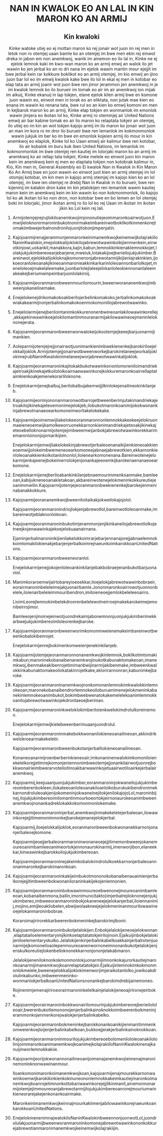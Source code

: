 <h1 align='center'>NAN IN KWALOK EO AN LAL IN KIN MARON KO AN ARMIJ</h1>
<h2 align='center'>Kin kwaloki</h2>
<p align='center'>Kinke watoke utiej eo ej mottan maron ko rej jonair wot juon im rej men in letok non ro otemjej uaan bamle ko an otemjej im bwe men ekin rej einwot dreka in jabon em non anemkwoj, wanik im ainemon eo ilo lal in,
Kinke ne ej ejelok lemnok kaki im kwo-wan maron ko an armij enwij an walok ilo jet wawin ko jen jerbal ko an ro dri nana im ejelok wawin mantin mour ejejjit im bwe jerbal kein rar kokkure boklikot eo an armij otemjej, im kio emwij an ijino juon bar lol eo im emwij kwalok kake bwe ilo lol in ekal ej men in kotobar eo elap tata an armij joanir wot juon bwe ren jimor jerammon jen anemkwoj in je im kwalok lemnok ko ilo burueir im tomak eo air im air anemkwoj ion mijak im aikuij,
Kinke ekanuij in lap tokjen, elane ejelok kilen armij bwe en komone juon wawin eo, einwot men in torak eo an eliktata, non jutak mae kien eo enana im wawin ko renana tata, bwe rul eo an kien ko emwij komoni en men in kejbarok maron ko an armij,
Kinke elap tokjen en wonmanlok im emonlok wawin jimjera eo ikotan lol ko,
Kinke armij ro otemmjej air United Nations emwij air bar kabine tomak eo air ilo maron ko relaptata tokjeir an otemjej, ilo utiej eo im kin an wot tokjen kajojo armij im ilo maron ko jonair wot juon an man im kora ro im dror ilo burueir bwe ren lemanlok im kokmonmonlok wawin jukjuk im ber ko im bwe en emonlok kojeien armij ilo mour in kin anemkwoj eo elaplok,
Kinke lol ko Uaan emwij air kalimur bwe ren kotobar, ilo air kobalok im buru kuk iben United Nations, im lemanlok im kokmonmonlok im bwe otemjej ren kautiej im lolorjaki maron ko an armij im anemkwoj ko air rellap tata tokjeir,
Kinke melele eo einwot juon kin maron kein im anemkwoj kein ej men eo elaptata tokjen non kotobrak kalimur in,
Kio, Kin men in,
General Assembly eo
Ei kwalok
Nan in Kwalok in Kin Maron Ko An Armij bwe en juon wawin eo einwot juot kien an armij otemjej im lol otomjej kotobar, im kin men in kajojo armij otemjej im kajojo kien ko an lol otemjej, im bwe ien otemjej re drebij Nan in Kwalok in ilo burueir, bwe ren kijenmij im katakin dron kake im kin jelalokijen ren lemanlok wawin kautiej maron kein im anemkwoj kein im kin wawin ko non kokmonmonlok, ilo kajojo lol ko ak ikotan lol ko non dron, non kotobar bwe en bo lemen an lol otemjej boki im lolorjaki, jimor ikotan armij ro ilo lol ko rej Uaan im ikotair im ikotan jikin ko Lol kein rej lali.</p>
<ol>
  <li>
    <p>Armijotemjejrejrujlokiloanemkwojimjononutiejeoimmaronkoairwotjuon.Emwijleloknonirmaroninbukotnonirmakeimbareinwotboklikotkinmenkorejtomakiimbwejerbalnondronilojuonjitobonjimpenjatin.</p>
  </li>
  <li>
    <p>KajojoarmijrenajjerammonjenmaronkeinimanemkwojkeinemwijkolajrakiiloNaninKwalokin,imejolokkalijoklokilojabrewotwawinkoikijienmenkein,einwotkinjowi,uokankil,manakkora,kajin,kabun,lemnokkinkienaklemnokkojet,lolakjukjukimbereoearjebarjene,mweiuk,lotakakijoejberieilojukjukimber.Bareinwot,ejelokkalijokloknajkomonenonjabrewotarmijikijienlajrakinkien,ijokoeoranloleoanakjikineoanmaronieakkinkarkarinloleoannonbarlolkojet,meneloleoejmakelaleemake,juonbarlolejlaleejelokanloleokiennonanlaleemakeakejberiumwinpeinbarjuonlolakiroij.</p>
  </li>
  <li>
    <p>Kajojoarmijeoranmaronbweenmourilomourin,bweenworananemkwojimbweenjokaneiloemake.</p>
  </li>
  <li>
    <p>Enejelokenejdrikomakokoakberilojerbelinkomakoko;jerbalinkomakokoakwiakakearmijnonjerbalinkomakokoenmokomoniilojabrewotwawinko.</p>
  </li>
  <li>
    <p>Enejelolarmijenejberilointanimkokkurenonenbwineoanlakilowawinkorellej,akkajekinwawinkoejelokilomantinmouranarmijakilowawineoejmeninleloknonejerata.</p>
  </li>
  <li>
    <p>Kajojoarmijeoranmaronbweenworwatokeijokootemjejkeeejbarjuonarmijimankien.</p>
  </li>
  <li>
    <p>Aoleparmijotemjejrejjonairwotjuonimankienimbwekienenkejbarokiriloejelokkalijoklok.ArmijotemjejjonairwotbweenworkejbarokirelaneejworkalijoklokimejrubNaninKwalokinimelaneejworjabrewotwawinkalijoklok.</p>
  </li>
  <li>
    <p>Kajojoarmijeoranmaroninkajitokakbukotwawinkononlomoreniloimandriekajetroakjikinekajetkoilololkoairnaewawinkorejkokkuremaronkoairrellaptataimkienkoakjemenekorarliloknone.</p>
  </li>
  <li>
    <p>Enejelokarmijenejbalbuj,berilobalbujakemwijjilkinlokejenailineokinkilanjeb.</p>
  </li>
  <li>
    <p>Kajojoarmijeorimjononanmaronwotbarrojetbweenberimjutakimandriekajetroakilojikinekajeteoemonimejelokjeb,ilobukotmaronkoanimijokokwonankinjabrewotnanaeoearkomoneimeorliakelokekake.</p>
  </li>
  <li>
    <p>Kajojoarmijeoimemwijliakelokeeoranmaronnonlemnokkakeekeejelokruonmaeieneoemwijkamolkeeorruonekkarnonkienimandriekajeteoakjikinekajeteoebelloknonarmijotemjejimbweemwijanbokjabrewotwawinkorekkarimemaronloinonjojomarikijien.</p>
    <p>Enejelokarmijemwijliakelokekinjabrewotjerbaleoenanaikijienkieneoakkieneoemwijjolokeimbwemeneoearkomoneejabnaejabrewotkien,ekkarnonkienloleoanakkienkoikotanlolnonlol,iloienearkomonenana.Bareinwotenejelokarmijenkajeenejbokeimerrolokjenjonankajeeoemkijkarokenaenanaeoearkomone.</p>
  </li>
  <li>
    <p>Enejelokarmijenejberiloabankinkilanjebnaemourimmenkoanmake,bamleeoan,kabijukneneoanakletakoan,akbareinwotenejelokmeninkokkureutiejeoanimmwilin.Kajojoarmijotemjejeoranmaronbwekienenkejbarokejenmeninabanakkokkure.</p>
  </li>
  <li>
    <p>Kajojoarmijeorananemkwojbweenitoitaikakjokweilokajojolol.</p>
    <p>Kajojoarmijeoranmaronindriojlokjenjabrewotlol,bareinwotloleoanmake,imbareinwotjeblaknonloleoan.</p>
  </li>
  <li>
    <p>Kajojoarmijeoranmaroninbukotimjerammonjenjikinkaneilojabrewotlolkojetneejkojenwawinkajekoejelokuaanairnana.</p>
    <p>EjaminjerbalmaroninikijienliakelokkoimrarjebarjennanajorejjabnaelemnokkoimtomakilokienakjebarjenjerbalkoimrejnaeunkoimkarokkoanUnitedNations.</p>
  </li>
  <li>
    <p>Kajojoarmijeoranmaronbweeneoranlol.</p>
    <p>Enejelokarmijenejjokojenloleoankinkilanjebakbobraejenanbukotbarjuonanlol.</p>
  </li>
  <li>
    <p>Manimkoraroemwijairtobareyioeoekkar,iloejelokjabrewotwawinbobraeir,eorairmaroninbeleleimejakjuonairbamle.Jononmaronkoairrowotjuonnonbelele,iloienairbeleleimmouribendron,imiloieneoejjemlokbeleleeoairro.</p>
    <p>LioimLeorejlemnokimbelekdronrenbelelewotneirroejmakekarokeimejemonibeirrojimor.</p>
    <p>Bamleeojenjinoinejeinwotjuondrekaimjabonemnonjuonjukjukimberimekkarbwejukjukimbereoimloleorenkejbaroke.</p>
  </li>
  <li>
    <p>Kajojoarmijeoranmaronbweenworimkomonmweienemakeimbareinwotbweenkobalokibenrojet.</p>
    <p>Enejelokarmijenrejbokimenkomweienjenekinkilanjeb.</p>
  </li>
  <li>
    <p>Kajojoarmijotemjejeoranmaronnonanemkwojkinlemnok,boklikotimtomakimkabun;maroninekobanaibenanemkwojinukotkabunaktomakeoan,imanemkwoj,ibenmakeakibenrojetimimanbwijinarmijakibenmake,imbweenkwalokkinkabunaktomakeoilokatakinrojetkake,aklorirannonran,kabunimkejbaroke.</p>
  </li>
  <li>
    <p>Kajojoarmijeoranmaroninanemkwojnonkomonanlemnokimkwalokkinlemnokeoan;maronekobanaibendrorlemnokeoiloburuenimenejelokmeninkabanekinlemnokeoanimbukot,bokimbwebwenatokakemelelekoanimlemnokkoanilojabrewotwawinkojekdrontaeoejberiman.</p>
  </li>
  <li>
    <p>Kajojoarmijeoranmaroninkweloklokimberiloienkwelokimdrolulkoreinemon.</p>
    <p>Enejelokarmijemwijkielebweenberimuaanjuondrolul.</p>
  </li>
  <li>
    <p>Kajojoarmijeoranmaroninmakebokkwonanilokieneoanailineoan,akkindrikwelokroearmakekeletir.</p>
    <p>Kajojoarmijeoranmaronbweenbukotanjerbalilokieneoanailineoan.</p>
    <p>Konaneoanarmijroenberberinkieneoair;imkonaninenwalokimkomoniloienekelelkorejjetimrejkomonjeniennonimbweotemjejjonankilairwotjuonrejbokkwonairieimbwerarvoteiloitinoakbarwawinkojetuaairwotiloairkejerbalairanemkwoj.</p>
  </li>
  <li>
    <p>Kajojoarmij,keejuaanjuonjukjukimber,eoranmaroninjokwaneilojukjukimbereoimberenbokleen,ilokateeoanloleoanakiloanlolkoburukukibendronimekkarnondroluleoakjenijokomeninjokwaneinejitokjenilokajojoLol,maroninbijnej,ilojukjukimbereoimilomantinmourkoeortokjeirnonaurokeoanimbweenanemkwojnonankadreklokakkokomonmonlokemake.</p>
  </li>
  <li>
    <p>Kajojoarmijeoranmaroninjerbal,anemkwojinmakekeletejerbaleoan,ilowawinkorejejjitimemonimnonkejbarokejenanejelokjerbal.</p>
    <p>Kajojoarmij,iloejelokkalijoklok,eoranmaronbweenbokwonanekkarnonjonanjerbaleoejkomone.</p>
    <p>Kajojoarmijeoejjerbaleoranmaroninwonaneoejejjitimemonbweenjokanemoureoanimbamleeoanimeortokjennonaurokinarmij,imenworjibon,elaneekkar,kinwawinkejbarokkoilojukjukimbereoan.</p>
    <p>Kajojoarmijeoranmaroninejakeimkobalokimdrolulkoekkarnonjerbaleoannonanmaronkejbarokimaronkoan.</p>
  </li>
  <li>
    <p>Kajojoarmijeoranmaroninkakijeimbukotmononokobanaibenauaimienjerbalkorejejjitimbweenbokwonaniloraninkakijekojeniennonien.</p>
  </li>
  <li>
    <p>Kajojoarmijeoranmaroninbokwawinmoureoebwenonejmoureoanimbamleeoan,kobanaibenmona,ballin,imonimuno(takto)imjerbalrejiloknonejenjukjukimbereo,imbweeoranmaroninbokjokaneneejejelokanjerbal,iloiennanimij,mojino,emijleoakliobelen,ebwijwolaakneejejelokmeninanmourilowawineoejelokanmaroninbobrae.</p>
    <p>Koraroimajirirorekkarbwerenbokmeninkejbarokirimjibonir.</p>
  </li>
  <li>
    <p>Kajojoarmijeoranmaroninbukotjelalokijen.Enbokjelalokijeneoejelokwonan,elaptatailoelementaryimjikinkoelaptatatokjeirilojinoin.Ejaikuijinbokjelalokijeniloelementaryskulko.Jelalokijenkinjerbalinkabelkoakkainjerbalrotenjuonarmijejkomoneiloaolepenmoureoanenwornoneimnonanbukotjelalokijenjenskulkoreutiejlokenbelloknonekkarnonjononjelakabmaron.</p>
    <p>Jelalokijeneniloknonkokmonmonlokjuonarmijimnonkokajurorkautiejmaronkoanarmijimanemkwojkoanrelaptatatokjeir.Ejaikuijinlemnokimkokmonmonlokmelele,bweenejelokkalijoklokimenworjimjeraikotanlolko,jowikoakdrolulinkabunko,imbweenmeninko-wonmanlokjerbalkoanUnitedNationsnonankejbarokimdrebijainemoneo.</p>
    <p>Rojinenimjemenajiriroeorairmaroninkeletkainjelalokijeneoajirironejeirboke.</p>
  </li>
  <li>
    <p>Kajojoarmijeorairmaroninbokkwonairilomourinjukjukimbereorejberieilololeoair,bwerenbukotlemononojenjerbalinkainoknokkoimbwerenbokmeninjerammonkojenmenkorejwalokjenjerbalinkabelko.</p>
    <p>Kajojoarmijeoranmaronbokmeninkejbarokkonankoanikijienmanitimmenkomweienkoejloijenjerbalinkabelkoan,bukkoejjeiakjerbalinkainoknokkoan.</p>
  </li>
  <li>
    <p>KajojoarmijeoranmaroninmourilojukjukimbereoebolomenilololeoanakilololinijoimmaronkoanimanemkwojkoanimejkolajrakiiloNaninKwalokinenajkanuijinworlemnokkakiie.</p>
  </li>
  <li>
    <p>Kajojoarmijeorijokwonannonailineoanijoimenajanemkwojieimenajmaroninemonloknonwawinanmour.</p>
    <p>Iloankomonimaronkoimanemkwojkoan,kajojoarmijenajmourekkarnonwawinkoemwijkarokikinkienkokinuneononlemnokkakeimkautiejmaronkoimanemkwojkoanrojetimnonkottobariwawinkorejejjitkinmanit,ainemonnonarmijotemjejimmoureoanjabrewotarmijilojukjukimbereoanrorejmouriumwinkieneorarejakejenkonankoairmake.</p>
    <p>MaronkeinimanemkwojkeinnajmourkakiimenjabilowawinkorejnaeunkoankarokkoanUnitedNations.</p>
  </li>
  <li>
    <p>EnejelokmenenimnajwatokiloNaninKwalokinbweennonjuonwotLol,juondrolulakjuonarmijbweenworanmaroninkomonejabrewotwawinkononkokkurejabrewotianmaronimanemkwojkeinemwijkolajrakiijin.</p>
  </li>
</ol>